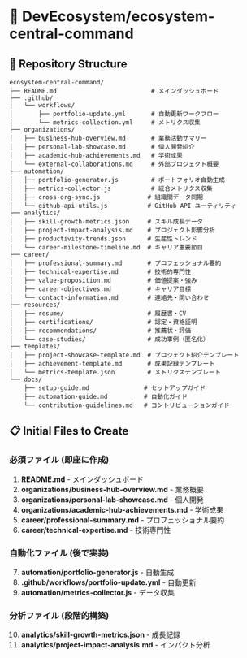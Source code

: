 # 🌟 DevEcosystem/ecosystem-central-command

## 📁 Repository Structure

```
ecosystem-central-command/
├── README.md                          # メインダッシュボード
├── .github/
│   └── workflows/
│       ├── portfolio-update.yml       # 自動更新ワークフロー
│       └── metrics-collection.yml     # メトリクス収集
├── organizations/
│   ├── business-hub-overview.md       # 業務活動サマリー
│   ├── personal-lab-showcase.md       # 個人開発紹介
│   ├── academic-hub-achievements.md   # 学術成果
│   └── external-collaborations.md     # 外部プロジェクト概要
├── automation/
│   ├── portfolio-generator.js         # ポートフォリオ自動生成
│   ├── metrics-collector.js           # 統合メトリクス収集
│   ├── cross-org-sync.js             # 組織間データ同期
│   └── github-api-utils.js           # GitHub API ユーティリティ
├── analytics/
│   ├── skill-growth-metrics.json     # スキル成長データ
│   ├── project-impact-analysis.md    # プロジェクト影響分析
│   ├── productivity-trends.json      # 生産性トレンド
│   └── career-milestone-timeline.md  # キャリア重要節目
├── career/
│   ├── professional-summary.md       # プロフェッショナル要約
│   ├── technical-expertise.md        # 技術的専門性
│   ├── value-proposition.md          # 価値提案・強み
│   ├── career-objectives.md          # キャリア目標
│   └── contact-information.md        # 連絡先・問い合わせ
├── resources/
│   ├── resume/                       # 履歴書・CV
│   ├── certifications/               # 認定・資格証明
│   ├── recommendations/              # 推薦状・評価
│   └── case-studies/                 # 成功事例（匿名化）
├── templates/
│   ├── project-showcase-template.md  # プロジェクト紹介テンプレート
│   ├── achievement-template.md       # 成果記録テンプレート
│   └── metrics-template.json         # メトリクステンプレート
└── docs/
    ├── setup-guide.md               # セットアップガイド
    ├── automation-guide.md          # 自動化ガイド
    └── contribution-guidelines.md   # コントリビューションガイド
```

## 📋 Initial Files to Create

### 必須ファイル (即座に作成)
1. **README.md** - メインダッシュボード
2. **organizations/business-hub-overview.md** - 業務概要
3. **organizations/personal-lab-showcase.md** - 個人開発
4. **organizations/academic-hub-achievements.md** - 学術成果
5. **career/professional-summary.md** - プロフェッショナル要約
6. **career/technical-expertise.md** - 技術専門性

### 自動化ファイル (後で実装)
7. **automation/portfolio-generator.js** - 自動生成
8. **.github/workflows/portfolio-update.yml** - 自動更新
9. **automation/metrics-collector.js** - データ収集

### 分析ファイル (段階的構築)
10. **analytics/skill-growth-metrics.json** - 成長記録
11. **analytics/project-impact-analysis.md** - インパクト分析